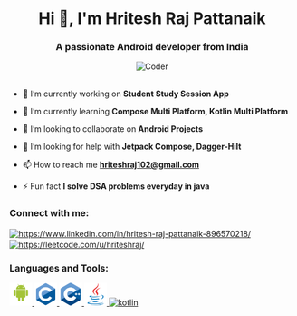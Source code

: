 <h1 align="center">Hi 👋, I'm Hritesh Raj Pattanaik</h1>
<h3 align="center">A passionate Android developer from India</h3>

<div align="center">
<img src="https://github.com/raghavk16/raghavk16/blob/master/coderman.gif" alt="Coder" width="400" height="250" />
</div>
<br/>

- 🔭 I’m currently working on **Student Study Session App**

- 🌱 I’m currently learning **Compose Multi Platform, Kotlin Multi Platform**

- 👯 I’m looking to collaborate on **Android Projects**

- 🤝 I’m looking for help with **Jetpack Compose, Dagger-Hilt**

- 📫 How to reach me **hriteshraj102@gmail.com**

- ⚡ Fun fact **I solve DSA problems everyday in java**

<h3 align="left">Connect with me:</h3>
<p align="left">
<a href="https://linkedin.com/in/https://www.linkedin.com/in/hritesh-raj-pattanaik-896570218/" target="blank"><img align="center" src="https://raw.githubusercontent.com/rahuldkjain/github-profile-readme-generator/master/src/images/icons/Social/linked-in-alt.svg" alt="https://www.linkedin.com/in/hritesh-raj-pattanaik-896570218/" height="30" width="40" /></a>
<a href="https://www.leetcode.com/https://leetcode.com/u/hriteshraj/" target="blank"><img align="center" src="https://raw.githubusercontent.com/rahuldkjain/github-profile-readme-generator/master/src/images/icons/Social/leet-code.svg" alt="https://leetcode.com/u/hriteshraj/" height="30" width="40" /></a>
</p>

<h3 align="left">Languages and Tools:</h3>
<p align="left"> <a href="https://developer.android.com" target="_blank" rel="noreferrer"> <img src="https://raw.githubusercontent.com/devicons/devicon/master/icons/android/android-original-wordmark.svg" alt="android" width="40" height="40"/> </a> <a href="https://www.cprogramming.com/" target="_blank" rel="noreferrer"> <img src="https://raw.githubusercontent.com/devicons/devicon/master/icons/c/c-original.svg" alt="c" width="40" height="40"/> </a> <a href="https://www.w3schools.com/cpp/" target="_blank" rel="noreferrer"> <img src="https://raw.githubusercontent.com/devicons/devicon/master/icons/cplusplus/cplusplus-original.svg" alt="cplusplus" width="40" height="40"/> </a> <a href="https://www.java.com" target="_blank" rel="noreferrer"> <img src="https://raw.githubusercontent.com/devicons/devicon/master/icons/java/java-original.svg" alt="java" width="40" height="40"/> </a> <a href="https://kotlinlang.org" target="_blank" rel="noreferrer"> <img src="https://www.vectorlogo.zone/logos/kotlinlang/kotlinlang-icon.svg" alt="kotlin" width="40" height="40"/> </a> </p>
